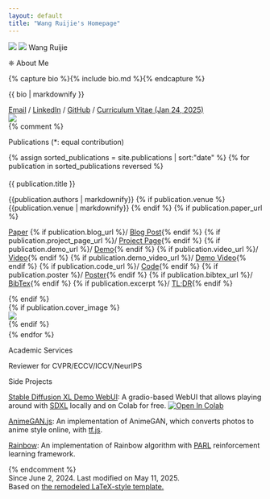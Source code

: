 ```yaml
---
layout: default
title: "Wang Ruijie's Homepage"
---
```


<main role="main" class="container-sm" style="max-width: 1080px">
    <div class="row">
        <div class="col">
            <p class="h1 mt-5 page-title">
                <img class="profile-img-small d-md-none" src="{{ '/assets/profile.jpg' | relative_url }}" />
                <img class="chinese-name-img" src="{{ '/assets/Chinese Name.png' | relative_url }}" />
                <span style="clear: right">Wang Ruijie</span>
            </p>
            <p class="h4 section-title" style="clear: right">❈ About Me</p>
            {% capture bio %}{% include bio.md %}{% endcapture %}
            <p>{{ bio | markdownify }}</p>
            <a href="mailto:ruijie.wang@connect.polyu.hk">Email</a> /  
                 <a href="https://www.linkedin.com/in/ruijie-wang-780406260/">LinkedIn</a> / <a href="https://github.com/WANGaRuijie">GitHub</a> /
            <a href="{{ '/Curriculum-Vitae-Wang-Ruijie.pdf' | relative_url }}">Curriculum Vitae (Jan 24, 2025)</a>
        </div>
        <div class="col-auto d-none d-md-block">
            <img class="profile-img" src="{{ '/assets/profile.jpg' | relative_url }}" />
        </div>
    </div>
    {% comment %}
    <div class="row">
        <div class="col">
            <p class="h4 section-title">Publications <span class="h6">(*: equal contribution)</span></p>
            <div class="container-fluid" style="padding: 0;">
                {% assign sorted_publications = site.publications | sort:"date" %}
                {% for publication in sorted_publications reversed %}
                <div class="row" style="padding: 0.25rem 0">
                    <div class="col">
                        <p class="h5 publication-title">{{ publication.title }}</p>
                        <span class="publication-authors">{{publication.authors | markdownify}}</span>
                        {% if publication.venue %}
                            <span class="publication-venue">{{publication.venue | markdownify}}</span>
                        {% endif %}
                        <div class="publication-excerpt" style="display: none">{{publication.excerpt | markdownify}}</div>
                        <!-- <p>{{ publication.content }}</p> -->
                        {% if publication.paper_url %}
                        <p class="publication-links"> <a href="{{publication.paper_url}}">Paper</a> 
                        {% if publication.blog_url %}/ <a href="{{publication.blog_url}}">Blog Post</a>{% endif %} 
                        {% if publication.project_page_url %}/ <a href="{{publication.project_page_url}}">Project Page</a>{% endif %} 
                        {% if publication.demo_url %}/ <a href="{{publication.demo_url}}">Demo</a>{% endif %} 
                        {% if publication.video_url %}/ <a href="{{publication.video_url}}">Video</a>{% endif %} 
                        {% if publication.demo_video_url %}/ <a href="{{publication.demo_video_url}}">Demo Video</a>{% endif %} 
                        {% if publication.code_url %}/ <a href="{{publication.code_url}}">Code</a>{% endif %} 
                        {% if publication.poster %}/ <a href="{{'/assets/posters/' | append: publication.poster | relative_url }}">Poster</a>{% endif %} 
                        {% if publication.bibtex_url %}/ <a href="{{publication.bibtex_url}}">BibTex</a>{% endif %} 
                        {% if publication.excerpt %}/ <a href="" class="tldr_btn" role="button">TL;DR</a>{% endif %} 
                        </p>
                        {% endif %}
                    </div>
                    {% if publication.cover_image %}
                    <div class="col-5 d-none d-md-block align-self-center">
                        <img class="cover-image" src="{{'/assets/cover_images/' | append: publication.cover_image | relative_url }}" />
                    </div>
                    {% endif %}
                </div>
                {% endfor %}
            </div>
        </div>
    </div>
    <div class="row">
        <div class="col">
            <p class="h4 section-title">Academic Services</p>
            <p>
                Reviewer for CVPR/ECCV/ICCV/NeurIPS
            </p>
        </div>
    </div>
    <div class="row">
        <div class="col">
            <p class="h4 section-title">Side Projects</p>
            <p><a href="https://github.com/TonyLianLong/stable-diffusion-xl-demo">Stable Diffusion XL Demo WebUI</a>: A gradio-based WebUI that allows playing around with <a href="https://arxiv.org/abs/2307.01952">SDXL</a> locally and on Colab for free. <a target="_blank" href="https://colab.research.google.com/github/TonyLianLong/stable-diffusion-xl-demo/blob/main/Stable_Diffusion_XL_Demo.ipynb">
  <img src="https://colab.research.google.com/assets/colab-badge.svg" alt="Open In Colab"/></a></p>
            <p><a href="https://github.com/TonyLianLong/AnimeGAN.js">AnimeGAN.js</a>: An implementation of AnimeGAN, which converts photos to anime style online, with <a href="https://github.com/tensorflow/tfjs">tf.js</a>.</p>
            <p><a href="https://github.com/TonyLianLong/Rainbow">Rainbow</a>: An implementation of Rainbow algorithm with <a href="https://github.com/PaddlePaddle/PARL">PARL</a> reinforcement learning framework.</p>
        </div>
    </div>
    {% endcomment %}
</main>

<footer class="footer">
    <div class="container-sm">
        <div class="row justify-content-center"> <!-- Bootstrap's class for centering the content -->
            <div class="col text-center" style="margin-bottom: 9px;"> <!-- Use margin-bottom to create space between the text and the globe -->
                Since June 2, 2024. Last modified on May 11, 2025. <br />
                Based on <a href="https://github.com/TonyLianLong/websitev2"> the remodeled LaTeX-style template.</a><br />
            </div>
        </div>
        <div class="row justify-content-center"> <!-- Create another row for the globe and use Bootstrap's class for centering the content -->
            <div class="col text-center">
                <div class="statics" style="width:100px; height:100px; margin: auto;"> <!-- Add margin:auto to center the globe -->
                    <script type="text/javascript" id="clstr_globe" src="//clustrmaps.com/globe.js?d=9jCt5iZiY6zXourr8DKBF30cXTHyY5UMcQh9rnlozxA"></script>
                </div>
            </div>
        </div>
    </div>
</footer>
